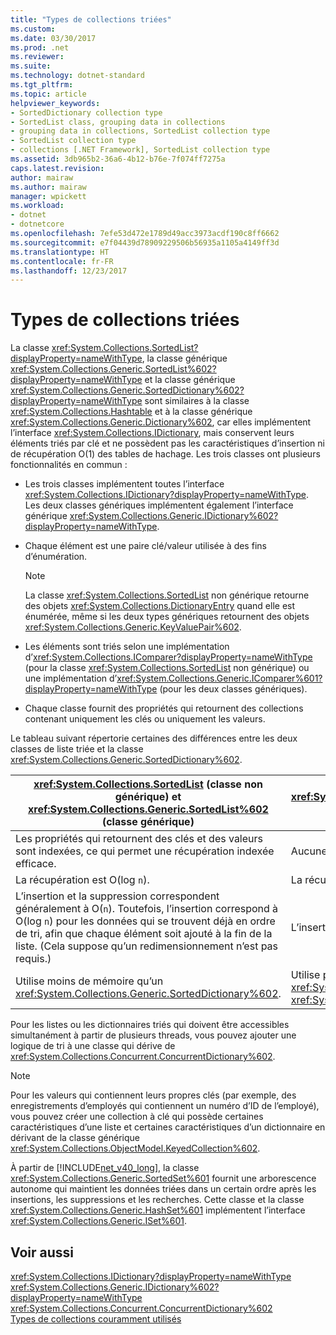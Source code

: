 ```yaml
---
title: "Types de collections triées"
ms.custom: 
ms.date: 03/30/2017
ms.prod: .net
ms.reviewer: 
ms.suite: 
ms.technology: dotnet-standard
ms.tgt_pltfrm: 
ms.topic: article
helpviewer_keywords:
- SortedDictionary collection type
- SortedList class, grouping data in collections
- grouping data in collections, SortedList collection type
- SortedList collection type
- collections [.NET Framework], SortedList collection type
ms.assetid: 3db965b2-36a6-4b12-b76e-7f074ff7275a
caps.latest.revision: 
author: mairaw
ms.author: mairaw
manager: wpickett
ms.workload:
- dotnet
- dotnetcore
ms.openlocfilehash: 7efe53d472e1789d49acc3973acdf190c8ff6662
ms.sourcegitcommit: e7f04439d78909229506b56935a1105a4149ff3d
ms.translationtype: HT
ms.contentlocale: fr-FR
ms.lasthandoff: 12/23/2017
---
```

# <a name="sorted-collection-types"></a>Types de collections triées
La classe <xref:System.Collections.SortedList?displayProperty=nameWithType>, la classe générique <xref:System.Collections.Generic.SortedList%602?displayProperty=nameWithType> et la classe générique <xref:System.Collections.Generic.SortedDictionary%602?displayProperty=nameWithType> sont similaires à la classe <xref:System.Collections.Hashtable> et à la classe générique <xref:System.Collections.Generic.Dictionary%602>, car elles implémentent l’interface <xref:System.Collections.IDictionary>, mais conservent leurs éléments triés par clé et ne possèdent pas les caractéristiques d’insertion ni de récupération O(1) des tables de hachage. Les trois classes ont plusieurs fonctionnalités en commun :  
  
-   Les trois classes implémentent toutes l’interface <xref:System.Collections.IDictionary?displayProperty=nameWithType>. Les deux classes génériques implémentent également l’interface générique <xref:System.Collections.Generic.IDictionary%602?displayProperty=nameWithType>.  
  
-   Chaque élément est une paire clé/valeur utilisée à des fins d’énumération.  
  
    > [!NOTE]
    >  La classe <xref:System.Collections.SortedList> non générique retourne des objets <xref:System.Collections.DictionaryEntry> quand elle est énumérée, même si les deux types génériques retournent des objets <xref:System.Collections.Generic.KeyValuePair%602>.  
  
-   Les éléments sont triés selon une implémentation d’<xref:System.Collections.IComparer?displayProperty=nameWithType> (pour la classe <xref:System.Collections.SortedList> non générique) ou une implémentation d’<xref:System.Collections.Generic.IComparer%601?displayProperty=nameWithType> (pour les deux classes génériques).  
  
-   Chaque classe fournit des propriétés qui retournent des collections contenant uniquement les clés ou uniquement les valeurs.  
  
 Le tableau suivant répertorie certaines des différences entre les deux classes de liste triée et la classe <xref:System.Collections.Generic.SortedDictionary%602>.  
  
|<xref:System.Collections.SortedList> (classe non générique) et <xref:System.Collections.Generic.SortedList%602> (classe générique)|<xref:System.Collections.Generic.SortedDictionary%602> (classe générique)|  
|--------------------------------------------------------------------------------------------------------------------------------------------------------------------------------------------------------------------------------------------------------------------------------------------------------------------------------|--------------------------------------------------------------------------------------------------------------------------------------------------------------------------|  
|Les propriétés qui retournent des clés et des valeurs sont indexées, ce qui permet une récupération indexée efficace.|Aucune récupération indexée.|  
|La récupération est O(log `n`).|La récupération est O(log `n`).|  
|L’insertion et la suppression correspondent généralement à O(`n`). Toutefois, l’insertion correspond à O(log `n`) pour les données qui se trouvent déjà en ordre de tri, afin que chaque élément soit ajouté à la fin de la liste. (Cela suppose qu’un redimensionnement n’est pas requis.)|L’insertion et la suppression sont O(log `n`).|  
|Utilise moins de mémoire qu’un <xref:System.Collections.Generic.SortedDictionary%602>.|Utilise plus de mémoire que la classe non générique <xref:System.Collections.SortedList> et la classe générique <xref:System.Collections.Generic.SortedList%602>.|  
  
 Pour les listes ou les dictionnaires triés qui doivent être accessibles simultanément à partir de plusieurs threads, vous pouvez ajouter une logique de tri à une classe qui dérive de <xref:System.Collections.Concurrent.ConcurrentDictionary%602>.  
  
> [!NOTE]
>  Pour les valeurs qui contiennent leurs propres clés (par exemple, des enregistrements d’employés qui contiennent un numéro d’ID de l’employé), vous pouvez créer une collection à clé qui possède certaines caractéristiques d’une liste et certaines caractéristiques d’un dictionnaire en dérivant de la classe générique <xref:System.Collections.ObjectModel.KeyedCollection%602>.  
  
 À partir de [!INCLUDE[net_v40_long](../../../includes/net-v40-long-md.md)], la classe <xref:System.Collections.Generic.SortedSet%601> fournit une arborescence autonome qui maintient les données triées dans un certain ordre après les insertions, les suppressions et les recherches. Cette classe et la classe <xref:System.Collections.Generic.HashSet%601> implémentent l’interface <xref:System.Collections.Generic.ISet%601>.  
  
## <a name="see-also"></a>Voir aussi  
 <xref:System.Collections.IDictionary?displayProperty=nameWithType>  
 <xref:System.Collections.Generic.IDictionary%602?displayProperty=nameWithType>  
 <xref:System.Collections.Concurrent.ConcurrentDictionary%602>  
 [Types de collections couramment utilisés](../../../docs/standard/collections/commonly-used-collection-types.md)
